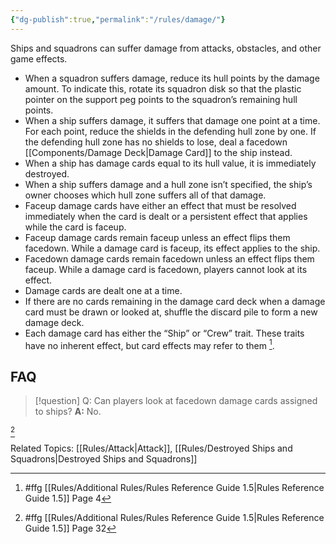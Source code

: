 ```yaml
---
{"dg-publish":true,"permalink":"/rules/damage/"}
---
```


Ships and squadrons can suffer damage from attacks, obstacles, and other game effects.

- When a squadron suffers damage, reduce its hull points by the damage amount. To indicate this, rotate its squadron disk so that the plastic pointer on the support peg points to the squadron’s remaining hull points.
- When a ship suffers damage, it suffers that damage one point at a time. For each point, reduce the shields in the defending hull zone by one. If the defending hull zone has no shields to lose, deal a facedown [[Components/Damage Deck\|Damage Card]] to the ship instead.
- When a ship has damage cards equal to its hull value, it is immediately destroyed.
- When a ship suffers damage and a hull zone isn’t specified, the ship’s owner chooses which hull zone suffers all of that damage.
- Faceup damage cards have either an effect that must be resolved immediately when the card is dealt or a persistent effect that applies while the card is faceup.
- Faceup damage cards remain faceup unless an effect flips them facedown. While a damage card is faceup, its effect applies to the ship.
- Facedown damage cards remain facedown unless an effect flips them faceup. While a damage card is facedown, players cannot look at its effect.
- Damage cards are dealt one at a time.
- If there are no cards remaining in the damage card deck when a damage card must be drawn or looked at, shuffle the discard pile to form a new damage deck.
- Each damage card has either the “Ship” or “Crew” trait. These traits have no inherent effect, but card effects may refer to them [^1].

## FAQ

> [!question] Q: Can players look at facedown damage cards assigned to ships?
> **A:** No.

[^2]

Related Topics: [[Rules/Attack\|Attack]], [[Rules/Destroyed Ships and Squadrons\|Destroyed Ships and Squadrons]]

[^1]: #ffg [[Rules/Additional Rules/Rules Reference Guide 1.5\|Rules Reference Guide 1.5]] Page 4
[^2]: #ffg [[Rules/Additional Rules/Rules Reference Guide 1.5\|Rules Reference Guide 1.5]] Page 32